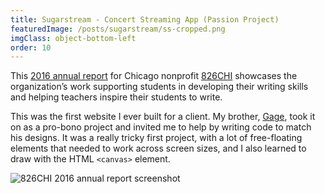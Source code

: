 ```yaml
---
title: Sugarstream - Concert Streaming App (Passion Project)
featuredImage: /posts/sugarstream/ss-cropped.png
imgClass: object-bottom-left
order: 10
---
```


This [2016 annual report](https://826chi-2016.jaredsalzano.com/) for Chicago nonprofit [826CHI](https://www.826chi.org/) showcases the organization’s work supporting students in developing their writing skills and helping teachers inspire their students to write.

This was the first website I ever built for a client. My brother, [Gage](https://gagesalzano.com/), took it on as a pro-bono project and invited me to help by writing code to match his designs. It was a really tricky first project, with a lot of free-floating elements that needed to work across screen sizes, and I also learned to draw with the HTML `<canvas>` element.

<img alt="826CHI 2016 annual report screenshot" src="/posts/826chi-2016/hero.jpg" />
